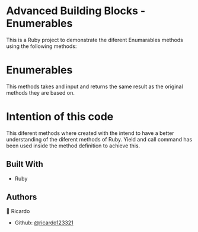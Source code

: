 # Advanced Building Blocks - Enumerables


This is a Ruby project to demonstrate the diferent Enumarables methods using the following methods:

# Enumerables

This methods takes and input and returns the same result as the original methods they are based on.

# Intention of this code

This diferent methods where created with the intend to have a better understanding of the diferent methods of Ruby. Yield and call command has been used inside the method definition to achieve this.


## Built With

- Ruby


## Authors

👤 Ricardo

- Github: [@ricardo123321](https://github.com/ricardo123321)
